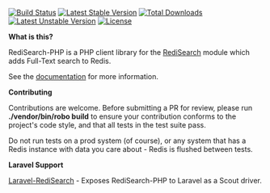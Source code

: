 [![Build Status](https://travis-ci.org/ethanhann/redisearch-php.svg?branch=master)](https://travis-ci.org/ethanhann/redisearch-php)
[![Latest Stable Version](https://poser.pugx.org/ethanhann/redisearch-php/v/stable)](https://packagist.org/packages/ethanhann/redisearch-php)
[![Total Downloads](https://poser.pugx.org/ethanhann/redisearch-php/downloads)](https://packagist.org/packages/ethanhann/redisearch-php)
[![Latest Unstable Version](https://poser.pugx.org/ethanhann/redisearch-php/v/unstable)](https://packagist.org/packages/ethanhann/redisearch-php)
[![License](https://poser.pugx.org/ethanhann/redisearch-php/license)](https://packagist.org/packages/ethanhann/redisearch-php)

**What is this?**

RediSearch-PHP is a PHP client library for the [RediSearch](http://redisearch.io/) module which adds Full-Text search to Redis.

See the [documentation](http://www.ethanhann.com/redisearch-php/) for more information.

**Contributing**

Contributions are welcome. Before submitting a PR for review, please run **./vendor/bin/robo build** to ensure your 
contribution conforms to the project's code style, and that all tests in the test suite pass.

Do not run tests on a prod system (of course), or any system that has a Redis instance with data you care about - 
Redis is flushed between tests.

**Laravel Support**

[Laravel-RediSearch](https://github.com/ethanhann/Laravel-RediSearch) - Exposes RediSearch-PHP to Laravel as a Scout driver.
